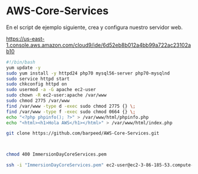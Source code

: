 # AWS-Core-Services

En el script de ejemplo siguiente, crea y configura nuestro servidor web.

<https://us-east-1.console.aws.amazon.com/cloud9/ide/6d52eb8b012a4bb99a722ac23102ab10>

```bash
#!/bin/bash
yum update -y
sudo yum install -y httpd24 php70 mysql56-server php70-mysqlnd
sudo service httpd start
sudo chkconfig httpd on
sudo usermod -a -G apache ec2-user
sudo chown -R ec2-user:apache /var/www
sudo chmod 2775 /var/www
find /var/www -type d -exec sudo chmod 2775 {} \;
find /var/www -type f -exec sudo chmod 0664 {} \;
echo "<?php phpinfo(); ?>" > /var/www/html/phpinfo.php
echo "<html><h1>Hola AWS</h1></html>" > /var/www/html/index.php

```

```bash
git clone https://github.com/barpeed/AWS-Core-Services.git



chmod 400 ImmersionDayCoreServices.pem

ssh -i "ImmersionDayCoreServices.pem" ec2-user@ec2-3-86-185-53.compute-1.amazonaws.com


```
